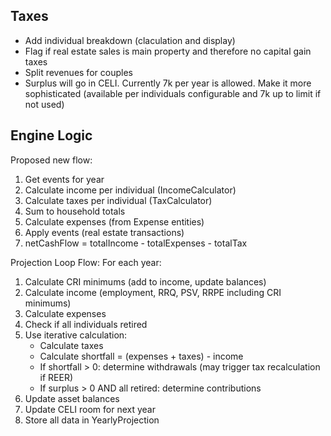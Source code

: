 ## Taxes
- Add individual breakdown (claculation and display)
- Flag if real estate sales is main property and therefore no capital gain taxes
- Split revenues for couples
- Surplus will go in CELI. Currently 7k per year is allowed. Make it more sophisticated (available per individuals configurable and 7k up to limit if not used)

## Engine Logic
 Proposed new flow:
  1. Get events for year
  2. Calculate income per individual (IncomeCalculator)
  3. Calculate taxes per individual (TaxCalculator)
  4. Sum to household totals
  5. Calculate expenses (from Expense entities)
  6. Apply events (real estate transactions)
  7. netCashFlow = totalIncome - totalExpenses - totalTax

Projection Loop Flow:
  For each year:
  1. Calculate CRI minimums (add to income, update balances)
  2. Calculate income (employment, RRQ, PSV, RRPE including CRI minimums)
  3. Calculate expenses
  4. Check if all individuals retired
  5. Use iterative calculation:
     - Calculate taxes
     - Calculate shortfall = (expenses + taxes) - income
     - If shortfall > 0: determine withdrawals (may trigger tax recalculation if REER)
     - If surplus > 0 AND all retired: determine contributions
  6. Update asset balances
  7. Update CELI room for next year
  8. Store all data in YearlyProjection